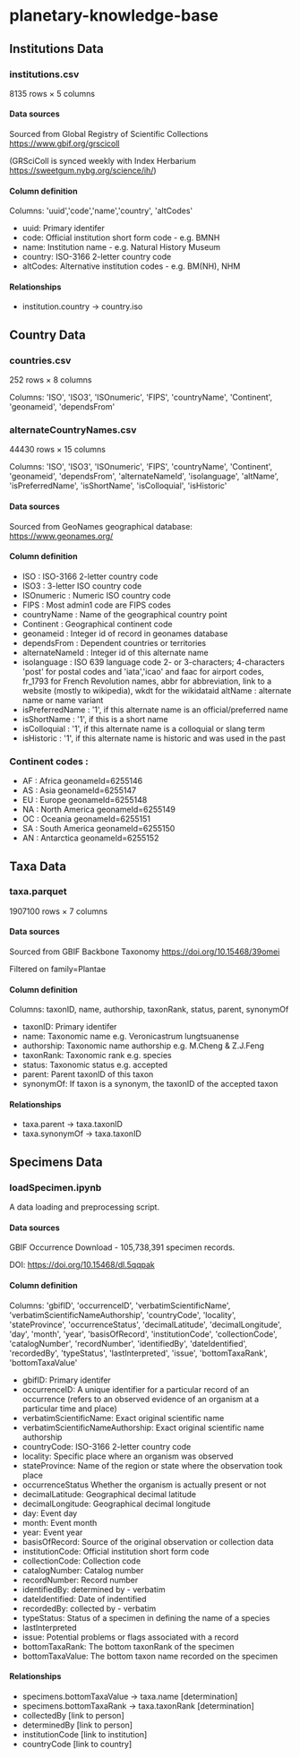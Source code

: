 # planetary-knowledge-base

## Institutions Data
### institutions.csv
8135 rows × 5 columns

#### Data sources

Sourced from Global Registry of Scientific Collections https://www.gbif.org/grscicoll

(GRSciColl is synced weekly with Index Herbarium https://sweetgum.nybg.org/science/ih/)

#### Column definition

Columns: 'uuid','code','name','country', 'altCodes'

* uuid: Primary identifer
* code: Official institution short form code - e.g. BMNH
* name: Institution name - e.g. Natural History Museum
* country: ISO-3166 2-letter country code
* altCodes: Alternative institution codes - e.g. BM(NH), NHM

#### Relationships

* institution.country -> country.iso

## Country Data
### countries.csv
252 rows × 8 columns

Columns: 'ISO', 'ISO3', 'ISOnumeric', 'FIPS', 'countryName', 'Continent', 'geonameid', 'dependsFrom'

### alternateCountryNames.csv 
44430 rows × 15 columns

Columns: 'ISO', 'ISO3', 'ISOnumeric', 'FIPS', 'countryName', 'Continent', 'geonameid', 'dependsFrom', 'alternateNameId', 'isolanguage', 'altName', 'isPreferredName', 'isShortName', 'isColloquial', 'isHistoric'

#### Data sources

Sourced from GeoNames geographical database: https://www.geonames.org/

#### Column definition
* ISO			: ISO-3166 2-letter country code
* ISO3			: 3-letter ISO country code
* ISOnumeric 		: Numeric ISO country code
* FIPS 			: Most admin1 code are FIPS codes
* countryName		: Name of the geographical country point
* Continent 		: Geographical continent code
* geonameid		: Integer id of record in geonames database
* dependsFrom	: Dependent countries or territories
* alternateNameId	: Integer id of this alternate name
* isolanguage		: ISO 639 language code 2- or 3-characters; 4-characters 'post' for postal codes and 'iata','icao' and faac for airport codes, fr_1793 for French Revolution names,  abbr for abbreviation, link to a website (mostly to wikipedia), wkdt for the wikidataid
altName		: alternate name or name variant
* isPreferredName	: '1', if this alternate name is an official/preferred name
* isShortName		: '1', if this is a short name
* isColloquial		: '1', if this alternate name is a colloquial or slang term
* isHistoric		: '1', if this alternate name is historic and was used in the past

### Continent codes :
* AF : Africa			geonameId=6255146
* AS : Asia			geonameId=6255147
* EU : Europe			geonameId=6255148
* NA : North America		geonameId=6255149
* OC : Oceania		geonameId=6255151
* SA : South America		geonameId=6255150
* AN : Antarctica		geonameId=6255152

## Taxa Data
### taxa.parquet
1907100 rows × 7 columns

#### Data sources

Sourced from GBIF Backbone Taxonomy https://doi.org/10.15468/39omei

Filtered on family=Plantae

#### Column definition

Columns: taxonID, name, authorship, taxonRank, status, parent, synonymOf

* taxonID: Primary identifer
* name: Taxonomic name e.g. Veronicastrum lungtsuanense
* authorship: Taxonomic name authorship e.g. M.Cheng & Z.J.Feng
* taxonRank: Taxonomic rank e.g. species
* status: Taxonomic status e.g. accepted
* parent: Parent taxonID of this taxon 
* synonymOf: If taxon is a synonym, the taxonID of the accepted taxon

#### Relationships

* taxa.parent -> taxa.taxonID
* taxa.synonymOf -> taxa.taxonID

## Specimens Data
### loadSpecimen.ipynb
A data loading and preprocessing script.

#### Data sources
GBIF Occurrence Download - 105,738,391 specimen records.

DOI: https://doi.org/10.15468/dl.5qqpak

#### Column definition

Columns: 'gbifID', 'occurrenceID', 'verbatimScientificName', 'verbatimScientificNameAuthorship', 'countryCode', 'locality', 'stateProvince', 'occurrenceStatus', 'decimalLatitude', 'decimalLongitude', 'day', 'month', 'year', 'basisOfRecord', 'institutionCode', 'collectionCode', 'catalogNumber', 'recordNumber', 'identifiedBy', 'dateIdentified', 'recordedBy', 'typeStatus', 'lastInterpreted', 'issue', 'bottomTaxaRank', 'bottomTaxaValue'

* gbifID: Primary identifer
* occurrenceID: A unique identifier for a particular record of an occurrence (refers to an observed evidence of an organism at a particular time and place)
* verbatimScientificName:  Exact original scientific name
* verbatimScientificNameAuthorship: Exact original scientific name authorship
* countryCode: ISO-3166 2-letter country code
* locality: Specific place where an organism was observed
* stateProvince: Name of the region or state where the observation took place
* occurrenceStatus Whether the organism is actually present or not
* decimalLatitude: Geographical decimal latitude
* decimalLongitude: Geographical decimal longitude
* day: Event day
* month: Event month
* year: Event year
* basisOfRecord: Source of the original observation or collection data
* institutionCode: Official institution short form code
* collectionCode: Collection code
* catalogNumber: Catalog number
* recordNumber: Record number
* identifiedBy: determined by - verbatim
* dateIdentified: Date of indentified
* recordedBy: collected by - verbatim
* typeStatus: Status of a specimen in defining the name of a species
* lastInterpreted
* issue: Potential problems or flags associated with a record
* bottomTaxaRank: The bottom taxonRank of the specimen 
* bottomTaxaValue: The bottom taxon name recorded on the specimen 

#### Relationships
* specimens.bottomTaxaValue -> taxa.name [determination]
* specimens.bottomTaxaRank -> taxa.taxonRank [determination]
* collectedBy [link to person]
* determinedBy [link to person]
* institutionCode [link to institution]
* countryCode [link to country]
